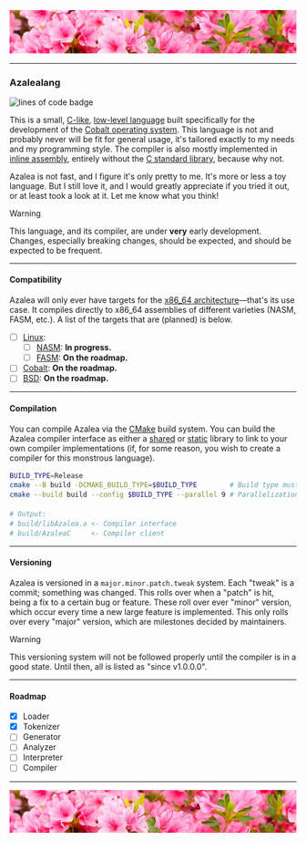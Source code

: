 ![top_banner](https://raw.githubusercontent.com/israfiel-a/israfiel-a/main/azalea-banner.jpg)

----------

### Azalealang
![lines of code badge](https://img.shields.io/endpoint?url=https://ghloc.vercel.app/api/israfiel-a/azalea/badge?filter=.az$,.c$,.h$&style=flat&color=blue&label=Lines%20of%20Code)

This is a small, [C-like](https://en.wikipedia.org/wiki/List_of_C-family_programming_languages), [low-level language](https://en.wikipedia.org/wiki/Low-level_programming_language) built specifically for the development of the [Cobalt operating system](https://github.com/israfiel-a/cobalt). This language is not and probably never will be fit for general usage, it's tailored exactly to my needs and my programming style. The compiler is also mostly implemented in [inline assembly](https://en.wikipedia.org/wiki/Inline_assembler), entirely without the [C standard library](https://en.wikipedia.org/wiki/C_standard_library), because why not.

Azalea is not fast, and I figure it's only pretty to me. It's more or less a toy language. But I still love it, and I would greatly appreciate if you tried it out, or at least took a look at it. Let me know what you think!

> [!WARNING]
> This language, and its compiler, are under **very** early development. Changes, especially breaking changes, should be expected, and should be expected to be frequent.

----------

#### Compatibility
Azalea will only ever have targets for the [x86_64 architecture](https://en.wikipedia.org/wiki/X86-64)&mdash;that's its use case. It compiles directly to x86_64 assemblies of different varieties (NASM, FASM, etc.). A list of the targets that are (planned) is below.

- [ ] [Linux](https://en.wikipedia.org/wiki/Linux):
  - [ ] [NASM](https://en.wikipedia.org/wiki/Netwide_Assembler): **In progress.**
  - [ ] [FASM](https://en.wikipedia.org/wiki/FASM): **On the roadmap.**
- [ ] [Cobalt](https://github.com/israfiel-a/cobalt): **On the roadmap.**
- [ ] [BSD](https://en.wikipedia.org/wiki/Berkeley_Software_Distribution): **On the roadmap.**

----------

#### Compilation
You can compile Azalea via the [CMake](https://en.wikipedia.org/wiki/CMake) build system. You can build the Azalea compiler interface as either a [shared](https://en.wikipedia.org/wiki/Shared_library) or [static](https://en.wikipedia.org/wiki/Static_library) library to link to your own compiler implementations (if, for some reason, you wish to create a compiler for this monstrous language).

```bash
BUILD_TYPE=Release
cmake --B build -DCMAKE_BUILD_TYPE=$BUILD_TYPE        # Build type must be set, or assumed debug.
cmake --build build --config $BUILD_TYPE --parallel 9 # Parallelization is not required, but faster.

# Output:
# build/libAzalea.a <- Compiler interface
# build/AzaleaC     <- Compiler client
```

----------

#### Versioning
Azalea is versioned in a `major.minor.patch.tweak` system. Each "tweak" is a commit; something was changed. This rolls over when a "patch" is hit, being a fix to a certain bug or feature. These roll over ever "minor" version, which occur every time a new large feature is implemented. This only rolls over every "major" version, which are milestones decided by maintainers.

> [!WARNING]
> This versioning system will not be followed properly until the compiler is in a good state. Until then, all is listed as "since v1.0.0.0".

----------

#### Roadmap
- [x] Loader
- [x] Tokenizer
- [ ] Generator
- [ ] Analyzer
- [ ] Interpreter
- [ ] Compiler

----------

![top_banner](https://raw.githubusercontent.com/israfiel-a/israfiel-a/main/azalea-banner.jpg)
